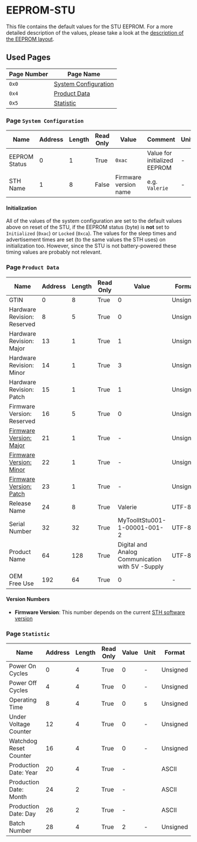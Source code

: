 # EEPROM-STU

This file contains the default values for the STU EEPROM. For a more detailed description of the values, please take a look at the [description of the EEPROM layout](EEPROM.md).

## Used Pages

| Page Number | Page Name                                          |
| ----------- | -------------------------------------------------- |
| `0x0`       | [System Configuration](#page:system-configuration) |
| `0x4`       | [Product Data](#page:product-data)                 |
| `0x5`       | [Statistic](#page:statistic)                       |

### Page `System Configuration`

| Name          | Address | Length | Read Only | Value                 | Comment                      | Unit | Format |
| ------------- | ------- | ------ | --------- | --------------------- | ---------------------------- | ---- | ------ |
| EEPROM Status | 0       | 1      | True      | `0xac`                | Value for initialized EEPROM | -    |        |
| STH Name      | 1       | 8      | False     | Firmware version name | e.g. `Valerie`               | -    | UTF-8  |

#### Initialization

All of the values of the system configuration are set to the default values above on reset of the STU, if the EEPROM status (byte) is **not** set to `Initialized` (`0xac`) or `Locked` (`0xca`). The values for the sleep times and advertisement times are set (to the same values the STH uses) on initialization too. However, since the STU is not battery-powered these timing values are probably not relevant.

<a name="page:product-data"></a>

### Page `Product Data`

| Name                                               | Address | Length | Read Only | Value                                            | Format   |
| -------------------------------------------------- | ------- | ------ | --------- | ------------------------------------------------ | -------- |
| GTIN                                               | 0       | 8      | True      | 0                                                | Unsigned |
| Hardware Revision: Reserved                        | 8       | 5      | True      | 0                                                | Unsigned |
| Hardware Revision: Major                           | 13      | 1      | True      | 1                                                | Unsigned |
| Hardware Revision: Minor                           | 14      | 1      | True      | 3                                                | Unsigned |
| Hardware Revision: Patch                           | 15      | 1      | True      | 1                                                | Unsigned |
| Firmware Version: Reserved                         | 16      | 5      | True      | 0                                                | Unsigned |
| [Firmware Version: Major](#value:firmware-version) | 21      | 1      | True      | -                                                | Unsigned |
| [Firmware Version: Minor](#value:firmware-version) | 22      | 1      | True      | -                                                | Unsigned |
| [Firmware Version: Patch](#value:firmware-version) | 23      | 1      | True      | -                                                | Unsigned |
| Release Name                                       | 24      | 8      | True      | Valerie                                          | UTF-8    |
| Serial Number                                      | 32      | 32     | True      | MyToolItStu001-1-00001-001-2                     | UTF-8    |
| Product Name                                       | 64      | 128    | True      | Digital and Analog Communication with 5V -Supply | UTF-8    |
| OEM Free Use                                       | 192     | 64     | True      | 0                                                | -        |

#### Version Numbers

- <a name="value:firmware-version"></a> **Firmware Version**: This number depends on the current [STH software version](https://github.com/MyTooliT/STU/releases)

<a name="page:statistic"></a>

### Page `Statistic`

| Name                   | Address | Length | Read Only | Value | Unit | Format   |
| ---------------------- | ------- | ------ | --------- | ----- | ---- | -------- |
| Power On Cycles        | 0       | 4      | True      | 0     | -    | Unsigned |
| Power Off Cycles       | 4       | 4      | True      | 0     | -    | Unsigned |
| Operating Time         | 8       | 4      | True      | 0     | s    | Unsigned |
| Under Voltage Counter  | 12      | 4      | True      | 0     | -    | Unsigned |
| Watchdog Reset Counter | 16      | 4      | True      | 0     | -    | Unsigned |
| Production Date: Year  | 20      | 4      | True      | -     |      | ASCII    |
| Production Date: Month | 24      | 2      | True      | -     |      | ASCII    |
| Production Date: Day   | 26      | 2      | True      | -     |      | ASCII    |
| Batch Number           | 28      | 4      | True      | 2     | -    | Unsigned |

